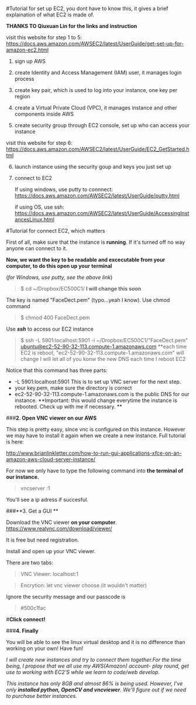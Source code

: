 #Tutorial for set up EC2, you dont have to know this, it gives a brief explaination of what EC2 is made of.

**THANKS TO Qiuxuan Lin for the links and instruction**

visit this website for step 1 to 5: https://docs.aws.amazon.com/AWSEC2/latest/UserGuide/get-set-up-for-amazon-ec2.html

1. sign up AWS

2. create Identity and Access Management (IAM) user, it manages login process

3. create key pair, which is used to log into your instance, one key per region

4. create a Virtual Private Cloud (VPC), it manages instance and other components inside AWS

5. create security group through EC2 console, set up who can access your instance

visit this website for step 6: https://docs.aws.amazon.com/AWSEC2/latest/UserGuide/EC2_GetStarted.html

6. launch instance using the security goup and keys you just set up

7. connect to EC2

   If using windows, use putty to connnect: https://docs.aws.amazon.com/AWSEC2/latest/UserGuide/putty.html

   if using OS, use ssh: https://docs.aws.amazon.com/AWSEC2/latest/UserGuide/AccessingInstancesLinux.html 



#Tutorial for connect EC2, which matters 


First of all, make sure that the instance is **running**.   If it's turned off no way anyone can connect to it.

**Now, we want the key to be readable and excecutable from your computer, to do this open up your** **terminal**

(*for Windows, use putty, see the above link*)

> $ cd ~/Dropbox/EC500C1/ **I will change this soon**

The key is named "FaceDect.pem" (typo...yeah I know). Use chmod command

> $ chmod 400 FaceDect.pem

Use ***ssh*** to access our EC2 instance

>$ ssh -L 5901:localhost:5901 -i ~/Dropbox/EC500C1/"FaceDect.pem" ubuntu@ec2-52-90-32-113.compute-1.amazonaws.com
**each time EC2 is reboot, "ec2-52-90-32-113.compute-1.amazonaws.com" will change I will let all of you konw the new DNS each time I reboot EC2

Notice that this command has three parts:

- -L 5901:localhost:5901  This is to set up VNC server for the next step.
- your key.pem, make sure the directory is correct
- ec2-52-90-32-113.compute-1.amazonaws.com is the public DNS for our instance. 
**Important: this would change everytime the instance is rebooted. Check up with me if necessary. 
**



###**2. Open VNC viewer on our AWS**

This step is pretty easy, since vnc is configured on this instance. However we may have to install it again when we  create a new instance. Full tutorial is here:


<http://www.brianlinkletter.com/how-to-run-gui-applications-xfce-on-an-amazon-aws-cloud-server-instance/>

For now we only have to type the following command into **the terminal of our instance.**

>vncserver :1

You'll see a ip adress if succesful.

###**3. Get a GUI **

Download the VNC viewer **on your computer**.
<https://www.realvnc.com/download/viewer/>

It is free but need registration.

Install and open up your VNC viewer.

There are two tabs:

>VNC Viewer: localhost:1

>Encrytion: let vnc viewer choose.(it wouldn't matter)

Ignore the security message and our passcode is 

>#500c1fac

#**Click connect!**

###**4. Finally**

You will be able to see the linux virtual desktop and it is no difference than working on your own! Have fun!

_I will create new instances and try to connect them together.For the time being, I propose that we all use my AWS(Amazon) account- play round, get use to working with EC2'S while we learn to code/web develop._

_This instance has only 8GB and almost 86% is being used. However, I've only **installed python, OpenCV and vncviewer**. We'll figure out if we need to purchase better instances._



